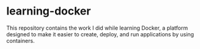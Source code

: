 # learning-docker
This repository contains the work I did while learning Docker, a platform designed to make it easier to create, deploy, and run applications by using containers.
